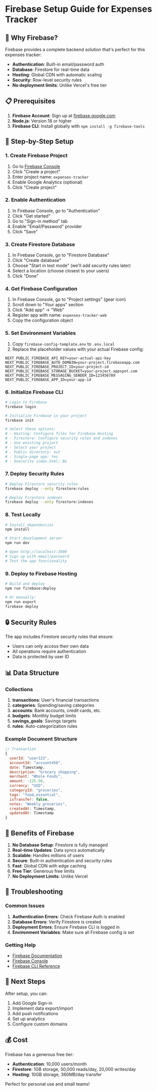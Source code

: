 # Firebase Setup Guide for Expenses Tracker

## 🚀 Why Firebase?

Firebase provides a complete backend solution that's perfect for this expenses tracker:
- **Authentication**: Built-in email/password auth
- **Database**: Firestore for real-time data
- **Hosting**: Global CDN with automatic scaling
- **Security**: Row-level security rules
- **No deployment limits**: Unlike Vercel's free tier

## 📋 Prerequisites

1. **Firebase Account**: Sign up at [firebase.google.com](https://firebase.google.com)
2. **Node.js**: Version 18 or higher
3. **Firebase CLI**: Install globally with `npm install -g firebase-tools`

## 🔧 Step-by-Step Setup

### 1. Create Firebase Project

1. Go to [Firebase Console](https://console.firebase.google.com)
2. Click "Create a project"
3. Enter project name: `expenses-tracker`
4. Enable Google Analytics (optional)
5. Click "Create project"

### 2. Enable Authentication

1. In Firebase Console, go to "Authentication"
2. Click "Get started"
3. Go to "Sign-in method" tab
4. Enable "Email/Password" provider
5. Click "Save"

### 3. Create Firestore Database

1. In Firebase Console, go to "Firestore Database"
2. Click "Create database"
3. Choose "Start in test mode" (we'll add security rules later)
4. Select a location (choose closest to your users)
5. Click "Done"

### 4. Get Firebase Configuration

1. In Firebase Console, go to "Project settings" (gear icon)
2. Scroll down to "Your apps" section
3. Click "Add app" → "Web"
4. Register app with name: `expenses-tracker-web`
5. Copy the configuration object

### 5. Set Environment Variables

1. Copy `firebase-config-template.env` to `.env.local`
2. Replace the placeholder values with your actual Firebase config:

```env
NEXT_PUBLIC_FIREBASE_API_KEY=your-actual-api-key
NEXT_PUBLIC_FIREBASE_AUTH_DOMAIN=your-project.firebaseapp.com
NEXT_PUBLIC_FIREBASE_PROJECT_ID=your-project-id
NEXT_PUBLIC_FIREBASE_STORAGE_BUCKET=your-project.appspot.com
NEXT_PUBLIC_FIREBASE_MESSAGING_SENDER_ID=123456789
NEXT_PUBLIC_FIREBASE_APP_ID=your-app-id
```

### 6. Initialize Firebase CLI

```bash
# Login to Firebase
firebase login

# Initialize Firebase in your project
firebase init

# Select these options:
# - Hosting: Configure files for Firebase Hosting
# - Firestore: Configure security rules and indexes
# - Use existing project
# - Select your project
# - Public directory: out
# - Single-page app: Yes
# - Overwrite index.html: No
```

### 7. Deploy Security Rules

```bash
# Deploy Firestore security rules
firebase deploy --only firestore:rules

# Deploy Firestore indexes
firebase deploy --only firestore:indexes
```

### 8. Test Locally

```bash
# Install dependencies
npm install

# Start development server
npm run dev

# Open http://localhost:3000
# Sign up with email/password
# Test the app functionality
```

### 9. Deploy to Firebase Hosting

```bash
# Build and deploy
npm run firebase:deploy

# Or manually:
npm run export
firebase deploy
```

## 🔒 Security Rules

The app includes Firestore security rules that ensure:
- Users can only access their own data
- All operations require authentication
- Data is protected by user ID

## 📊 Data Structure

### Collections

1. **transactions**: User's financial transactions
2. **categories**: Spending/saving categories
3. **accounts**: Bank accounts, credit cards, etc.
4. **budgets**: Monthly budget limits
5. **savings_goals**: Savings targets
6. **rules**: Auto-categorization rules

### Example Document Structure

```javascript
// Transaction
{
  userId: "user123",
  accountId: "account456",
  date: Timestamp,
  description: "Grocery shopping",
  merchant: "Whole Foods",
  amount: -125.50,
  currency: "USD",
  categoryId: "groceries",
  tags: "food,essential",
  isTransfer: false,
  notes: "Weekly groceries",
  createdAt: Timestamp,
  updatedAt: Timestamp
}
```

## 🚀 Benefits of Firebase

1. **No Database Setup**: Firestore is fully managed
2. **Real-time Updates**: Data syncs automatically
3. **Scalable**: Handles millions of users
4. **Secure**: Built-in authentication and security rules
5. **Fast**: Global CDN with edge caching
6. **Free Tier**: Generous free limits
7. **No Deployment Limits**: Unlike Vercel

## 🔧 Troubleshooting

### Common Issues

1. **Authentication Errors**: Check Firebase Auth is enabled
2. **Database Errors**: Verify Firestore is created
3. **Deployment Errors**: Ensure Firebase CLI is logged in
4. **Environment Variables**: Make sure all Firebase config is set

### Getting Help

- [Firebase Documentation](https://firebase.google.com/docs)
- [Firebase Console](https://console.firebase.google.com)
- [Firebase CLI Reference](https://firebase.google.com/docs/cli)

## 🎯 Next Steps

After setup, you can:
1. Add Google Sign-in
2. Implement data export/import
3. Add push notifications
4. Set up analytics
5. Configure custom domains

## 💰 Cost

Firebase has a generous free tier:
- **Authentication**: 10,000 users/month
- **Firestore**: 1GB storage, 50,000 reads/day, 20,000 writes/day
- **Hosting**: 10GB storage, 360MB/day transfer

Perfect for personal use and small teams!

